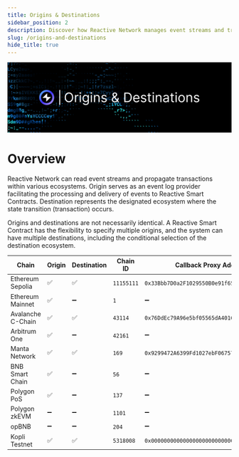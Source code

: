 ```yaml
---
title: Origins & Destinations
sidebar_position: 2
description: Discover how Reactive Network manages event streams and transactions across different ecosystems and learn about network compatibility.
slug: /origins-and-destinations
hide_title: true
---
```


![Origins & Destinations Image](./img/origins-and-destinations.jpg)

# Overview

Reactive Network can read event streams and propagate transactions within various ecosystems. Origin serves as an event log provider facilitating the processing and delivery of events to Reactive Smart Contracts. Destination represents the designated ecosystem where the state transition (transaction) occurs.

Origins and destinations are not necessarily identical. A Reactive Smart Contract has the flexibility to specify multiple origins, and the system can have multiple destinations, including the conditional selection of the destination ecosystem.

| Chain             | Origin | Destination | Chain ID   | Callback Proxy Address                       |
|-------------------|--------|-------------|------------|----------------------------------------------| 
| Ethereum Sepolia  | ✅      | ✅           | `11155111` | `0x33Bbb7D0a2F1029550B0e91f653c4055DC9F4Dd8` |
| Ethereum Mainnet  | ✅      | ➖           | `1`        | ➖                                            |
| Avalanche C-Chain | ✅      | ✅           | `43114`    | `0x76DdEc79A96e5bf05565dA4016C6B027a87Dd8F0` |
| Arbitrum One      | ✅      | ➖           | `42161`    | ➖                                            |
| Manta Network     | ✅      | ✅           | `169`      | `0x9299472A6399Fd1027ebF067571Eb3e3D7837FC4` |
| BNB Smart Chain   | ✅      | ➖           | `56`       | ➖                                            |
| Polygon PoS       | ✅      | ➖           | `137`      | ➖                                            |
| Polygon zkEVM     | ➖      | ➖           | `1101`     | ➖                                            |
| opBNB             | ➖      | ➖           | `204`      | ➖                                            |
| Kopli Testnet     | ✅      | ✅           | `5318008`  | `0x0000000000000000000000000000000000FFFFFF` |
